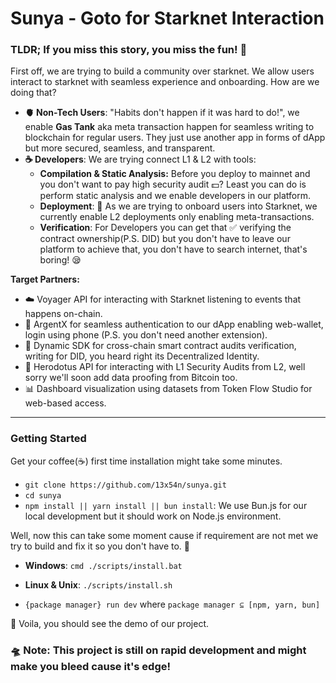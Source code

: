 # Sunya - Goto for Starknet Interaction

### TLDR; If you miss this story, you miss the fun! 🤧

First off, we are trying to build a community over starknet. We allow users interact to starknet with seamless experience and onboarding. How are we doing that?

- **🫀 Non-Tech Users**: "Habits don't happen if it was hard to do!", we enable **Gas Tank** aka meta transaction happen for seamless writing to blockchain for regular users. They just use another app in forms of dApp but more secured, seamless, and transparent.
- **☕ Developers**: We are trying connect L1 & L2 with tools:
  - **Compilation & Static Analysis:** Before you deploy to mainnet and you don't want to pay high security audit 💵? Least you can do is perform static analysis and we enable developers in our platform.
  - **Deployment**: 👀 As we are trying to onboard users into Starknet, we currently enable L2 deployments only enabling meta-transactions.
  - **Verification**: For Developers you can get that ✅ verifying the contract ownership(P.S. DID) but you don't have to leave our platform to achieve that, you don't have to search internet, that's boring! 😪

**Target Partners:**

- ☁️ Voyager API for interacting with Starknet listening to events that happens on-chain.
- 👛 ArgentX for seamless authentication to our dApp enabling web-wallet, login using phone (P.S. you don't need another extension).
- 🔗 Dynamic SDK for cross-chain smart contract audits verification, writing for DID, you heard right its Decentralized Identity.
- 📜 Herodotus API for interacting with L1 Security Audits from L2, well sorry we'll soon add data proofing from Bitcoin too.
- 📊 Dashboard visualization using datasets from Token Flow Studio for web-based access.

---

### Getting Started

Get your coffee(☕) first time installation might take some minutes.

- `git clone https://github.com/13x54n/sunya.git`
- `cd sunya`
- `npm install || yarn install || bun install`: We use Bun.js for our local development but it should work on Node.js environment.

Well, now this can take some moment cause if requirement are not met we try to build and fix it so you don't have to. 🫠

- **Windows**: `cmd ./scripts/install.bat`
- **Linux & Unix**: `./scripts/install.sh`

- `{package manager} run dev` where `package manager ⊆ [npm, yarn, bun]`

🦄 Voila, you should see the demo of our project.

### 🛸 Note: This project is still on rapid development and might make you bleed cause it's edge!
